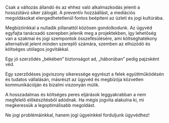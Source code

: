 Csak a változás állandó és az ehhez való alkalmazkodás jelenti a hosszútávú siker zálogát. A preventív
hozzáállást, a mediációs megoldásokat elengedhetetlenül fontos beépíteni az üzleti és jogi kultúrába.

Megbízóinkkal a nulladik pillanattól közösen gondolkodunk. Az ügyvéd egyfajta tanácsadó szerepben jelenik meg a projektekben, így lehetőség van a szakmai és jogi szempontok összefésülésére, ami költséghatékony alternatívát jelent minden szereplő számára, szemben az elhúzódó és költséges utólagos jogvitákkal.

Egy jó szerződés „békében” biztonságot ad, „háborúban” pedig pajzsként véd.

Egy szerződéses jogviszony sikeressége egyrészt a felek együttműködésén és tudatos vállalásán, másrészt az ügyvéd és megbízója közvetlen kommunikációján és bizalmi viszonyán múlik.

A hosszadalmas és költséges peres eljárások leggyakrabban a nem megfelelő előkészítésből adódnak. Ha mégis jogvita alakulna ki, mi megkeressük a legoptimálisabb megoldást.

Ne jogi problémáinkkal, hanem jogi ügyeinkkel forduljunk ügyvédhez!
